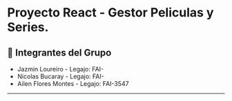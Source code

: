 # Proyecto React - Gestor Peliculas y Series.

## 👥 Integrantes del Grupo

- Jazmin Loureiro - Legajo: FAI-
- Nicolas Bucaray - Legajo: FAI-
- Ailen Flores Montes - Legajo: FAI-3547 

------------------------------------------------

